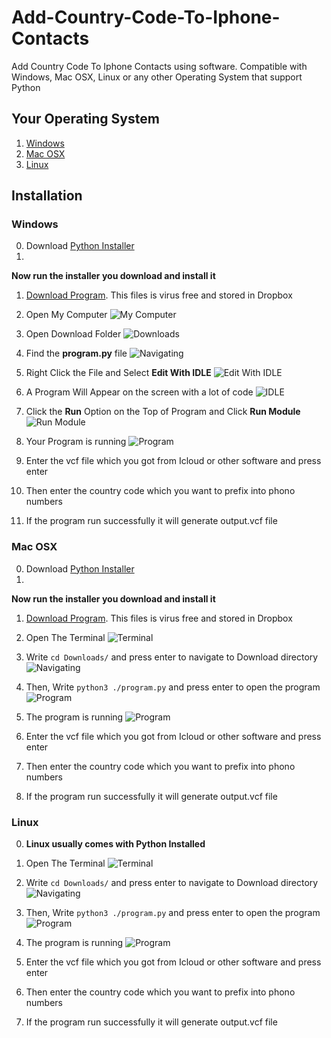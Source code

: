# Add-Country-Code-To-Iphone-Contacts
Add Country Code To Iphone Contacts using software. Compatible with Windows, Mac OSX, Linux or any other Operating System that support Python

## Your Operating System
1. [Windows](#windows)
2. [Mac OSX](#mac-osx)
3. [Linux](#linux)











## Installation

### Windows
0. Download [Python Installer](https://www.python.org/ftp/python/3.4.2/python-3.4.2.amd64.msi)
1. 
**Now run the installer you download and install it**

1. [Download Program](https://www.dropbox.com/s/cye3u7lp9fn7cyf/program.py?dl=1). This files is virus free and stored in Dropbox
1. Open My Computer
![My Computer](https://www.dropbox.com/s/ej0cqd6sl46uc9e/1.jpg?dl=1)
2. Open Download Folder
![Downloads](https://www.dropbox.com/s/d7yyu7xs4wx2hyk/2.jpg?dl=1)
3. Find the **program.py** file
![Navigating](https://www.dropbox.com/s/0ejaa7mi3a5s24u/3.jpg?dl=1)
4. Right Click the File and Select **Edit With IDLE**
![Edit With IDLE](https://www.dropbox.com/s/0cbe5ajcpyip8z5/4.jpg?dl=1)
5. A Program Will Appear on the screen with a lot of code
![IDLE](https://www.dropbox.com/s/98tupwkdqr3sgx7/5.jpg?dl=1)
6. Click the **Run** Option on the Top of Program and Click **Run Module**
![Run Module](https://www.dropbox.com/s/m5ynxmpx4kefzmi/6.jpg?dl=1)
7. Your Program is running
![Program](https://www.dropbox.com/s/k6c79lwsh6a8fhw/7.jpg?dl=1)
8. Enter the vcf file which you got from Icloud or other software and press enter

9. Then enter the country code which you want to prefix into phono numbers

10. If the program run successfully it will generate output.vcf file

### Mac OSX
0. Download [Python Installer](https://www.python.org/ftp/python/3.4.2/python-3.4.2-macosx10.6.pkg)
1. 
**Now run the installer you download and install it**

1. [Download Program](https://www.dropbox.com/s/cye3u7lp9fn7cyf/program.py?dl=1). This files is virus free and stored in Dropbox
1. Open The Terminal
![Terminal](https://www.dropbox.com/s/5d9qqb0bd1tds5m/OS%20X%2010.8-2015-01-25-13-09-13.jpg?dl=1)
2. Write `cd Downloads/` and press enter to navigate to Download directory
![Navigating](https://www.dropbox.com/s/06ugch036d5og93/OS%20X%2010.8-2015-01-25-13-10-49.jpg?dl=1)
3. Then, Write `python3 ./program.py` and press enter to open the program
![Program](https://www.dropbox.com/s/pki5vzndncxwwhr/OS%20X%2010.8-2015-01-25-13-11-06.jpg?dl=1)
4. The program is running
![Program](https://www.dropbox.com/s/oigzx86sdjqyath/OS%20X%2010.8-2015-01-25-13-11-12.jpg?dl=1)
5. Enter the vcf file which you got from Icloud or other software and press enter

6. Then enter the country code which you want to prefix into phono numbers

7. If the program run successfully it will generate output.vcf file



### Linux
0. **Linux usually comes with Python Installed**
1. Open The Terminal
![Terminal](https://www.dropbox.com/s/tw5ky1qyh654421/CS50-2015-01-25-12-36-20.png?dl=1)
2. Write `cd Downloads/` and press enter to navigate to Download directory
![Navigating](https://www.dropbox.com/s/4dkszvejid778ld/CS50-2015-01-25-12-36-51.png?dl=1)
3. Then, Write `python3 ./program.py` and press enter to open the program
![Program](https://www.dropbox.com/s/mgtmm0hkxzv3msx/CS50-2015-01-25-12-37-46.png?dl=1)
4. The program is running
![Program](https://www.dropbox.com/s/bj3fm8gif32t51j/CS50-2015-01-25-12-38-20.png?dl=1)
5. Enter the vcf file which you got from Icloud or other software and press enter

6. Then enter the country code which you want to prefix into phono numbers

7. If the program run successfully it will generate output.vcf file

